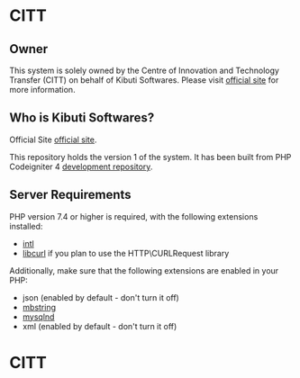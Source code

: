 # CITT

## Owner

This system is solely owned by the Centre of Innovation and Technology Transfer (CITT) on behalf of Kibuti Softwares. Please
visit [official site](https://kibuti.co.tz) for more information.

## Who is Kibuti Softwares?

Official Site [official site](https://kibuti.co.tz).

This repository holds the version 1 of the system.
It has been built from PHP Codeigniter 4
[development repository](https://github.com/codeigniter4/CodeIgniter4).

## Server Requirements

PHP version 7.4 or higher is required, with the following extensions installed:

- [intl](http://php.net/manual/en/intl.requirements.php)
- [libcurl](http://php.net/manual/en/curl.requirements.php) if you plan to use the HTTP\CURLRequest library

Additionally, make sure that the following extensions are enabled in your PHP:

- json (enabled by default - don't turn it off)
- [mbstring](http://php.net/manual/en/mbstring.installation.php)
- [mysqlnd](http://php.net/manual/en/mysqlnd.install.php)
- xml (enabled by default - don't turn it off)

# CITT

